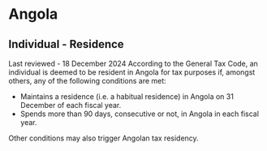 # Angola
## Individual - Residence
Last reviewed - 18 December 2024
According to the General Tax Code, an individual is deemed to be resident in Angola for tax purposes if, amongst others, any of the following conditions are met:
  * Maintains a residence (i.e. a habitual residence) in Angola on 31 December of each fiscal year.
  * Spends more than 90 days, consecutive or not, in Angola in each fiscal year.


Other conditions may also trigger Angolan tax residency.
